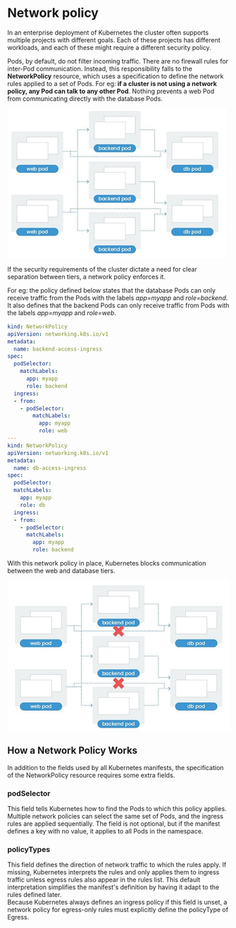 # Network policy
In an enterprise deployment of Kubernetes the cluster often supports multiple projects with different goals. Each of these projects has different workloads, and each of these might require a different security policy.

Pods, by default, do not filter incoming traffic. There are no firewall rules for inter-Pod communication. Instead, this responsibility falls to the **NetworkPolicy** resource, which uses a specification to define the network rules applied to a set of Pods. For eg: **if a cluster is not using a network policy, any Pod can talk to any other Pod**. Nothing prevents a web Pod from communicating directly with the database Pods. 

![Alt text](/images/no-network-policy.jpg)

If the security requirements of the cluster dictate a need for clear separation between tiers, a network policy enforces it.

For eg: the policy defined below states that the database Pods can only receive traffic from the Pods with the labels *app=myapp*  and *role=backend*. It also defines that the backend Pods can only receive traffic from Pods with the labels *app=myapp* and *role=web*.

```yaml
kind: NetworkPolicy
apiVersion: networking.k8s.io/v1
metadata:
  name: backend-access-ingress
spec:
  podSelector:
    matchLabels:
      app: myapp
      role: backend
  ingress:
  - from:
    - podSelector:
        matchLabels:
          app: myapp
          role: web
---
kind: NetworkPolicy
apiVersion: networking.k8s.io/v1
metadata:
  name: db-access-ingress
spec:
  podSelector:
  matchLabels:
    app: myapp
    role: db
  ingress:
  - from:
    - podSelector:
      matchLabels:
        app: myapp
        role: backend
```
With this network policy in place, Kubernetes blocks communication between the web and database tiers.

![Alt text](/images/network-policy.jpg)

## How a Network Policy Works
In addition to the fields used by all Kubernetes manifests, the specification of the NetworkPolicy resource requires some extra fields.

### podSelector
This field tells Kubernetes how to find the Pods to which this policy applies. Multiple network policies can select the same set of Pods, and the ingress rules are applied sequentially. The field is not optional, but if the manifest defines a key with no value, it applies to all Pods in the namespace.

### policyTypes
This field defines the direction of network traffic to which the rules apply. If missing, Kubernetes  interprets the rules and only applies them to ingress traffic unless egress rules also appear in the rules list. This default interpretation simplifies the manifest's definition by having it adapt to the rules defined later.  
Because Kubernetes always defines an ingress policy if this field is unset, a network policy for egress-only rules must explicitly define the policyType of Egress.